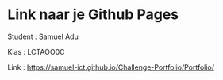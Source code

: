 # Link naar je Github Pages

Student : Samuel Adu

Klas    : LCTAOO0C

Link    : https://samuel-ict.github.io/Challenge-Portfolio/Portfolio/